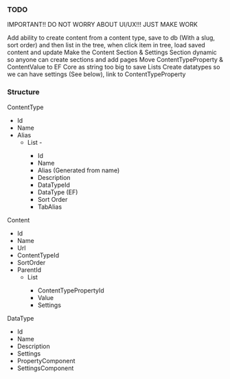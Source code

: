 ### TODO

IMPORTANT!! DO NOT WORRY ABOUT UI/UX!!! JUST MAKE WORK

Add ability to create content from a content type, save to db (With a slug, sort order) and then list in the tree, when click item in tree, load saved content and update 
Make the Content Section & Settings Section dynamic so anyone can create sections and add pages
Move ContentTypeProperty & ContentValue to EF Core as string too big to save Lists
Create datatypes so we can have settings (See below), link to ContentTypeProperty

### Structure

ContentType
 - Id
 - Name
 - Alias
   - List<ContentTypeProperty> - 
     - Id
     - Name
     - Alias (Generated from name)
     - Description
     - DataTypeId
     - DataType (EF)
     - Sort Order
     - TabAlias

Content
 - Id
 - Name
 - Url
 - ContentTypeId
 - SortOrder
 - ParentId
   - List<ContentValue>
     - ContentTypePropertyId
     - Value
     - Settings
   
DataType
 - Id
 - Name
 - Description
 - Settings
 - PropertyComponent
 - SettingsComponent